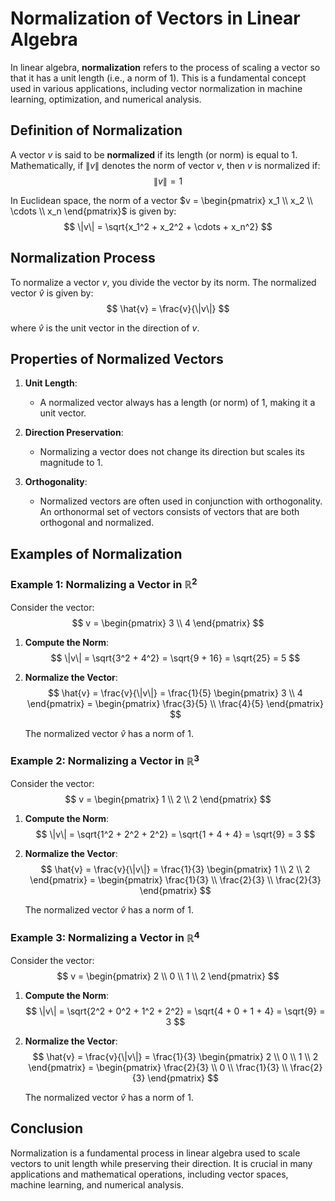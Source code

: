 # Normalization of Vectors in Linear Algebra

In linear algebra, **normalization** refers to the process of scaling a vector so that it has a unit length (i.e., a norm of 1). This is a fundamental concept used in various applications, including vector normalization in machine learning, optimization, and numerical analysis.

## Definition of Normalization

A vector $v$ is said to be **normalized** if its length (or norm) is equal to 1. Mathematically, if $\|v\|$ denotes the norm of vector $v$, then $v$ is normalized if:
$$
\|v\| = 1
$$

In Euclidean space, the norm of a vector $v = \begin{pmatrix} x_1 \\ x_2 \\ \cdots \\ x_n \end{pmatrix}$ is given by:
$$
\|v\| = \sqrt{x_1^2 + x_2^2 + \cdots + x_n^2}
$$

## Normalization Process

To normalize a vector $v$, you divide the vector by its norm. The normalized vector $\hat{v}$ is given by:
$$
\hat{v} = \frac{v}{\|v\|}
$$

where $\hat{v}$ is the unit vector in the direction of $v$.

## Properties of Normalized Vectors

1. **Unit Length**:
   - A normalized vector always has a length (or norm) of 1, making it a unit vector.

2. **Direction Preservation**:
   - Normalizing a vector does not change its direction but scales its magnitude to 1.

3. **Orthogonality**:
   - Normalized vectors are often used in conjunction with orthogonality. An orthonormal set of vectors consists of vectors that are both orthogonal and normalized.

## Examples of Normalization

### Example 1: Normalizing a Vector in $\mathbb{R}^2$

Consider the vector:
$$
v = \begin{pmatrix} 3 \\ 4 \end{pmatrix}
$$

1. **Compute the Norm**:
   $$
   \|v\| = \sqrt{3^2 + 4^2} = \sqrt{9 + 16} = \sqrt{25} = 5
   $$

2. **Normalize the Vector**:
   $$
   \hat{v} = \frac{v}{\|v\|} = \frac{1}{5} \begin{pmatrix} 3 \\ 4 \end{pmatrix} = \begin{pmatrix} \frac{3}{5} \\ \frac{4}{5} \end{pmatrix}
   $$

   The normalized vector $\hat{v}$ has a norm of 1.

### Example 2: Normalizing a Vector in $\mathbb{R}^3$

Consider the vector:
$$
v = \begin{pmatrix} 1 \\ 2 \\ 2 \end{pmatrix}
$$

1. **Compute the Norm**:
   $$
   \|v\| = \sqrt{1^2 + 2^2 + 2^2} = \sqrt{1 + 4 + 4} = \sqrt{9} = 3
   $$

2. **Normalize the Vector**:
   $$
   \hat{v} = \frac{v}{\|v\|} = \frac{1}{3} \begin{pmatrix} 1 \\ 2 \\ 2 \end{pmatrix} = \begin{pmatrix} \frac{1}{3} \\ \frac{2}{3} \\ \frac{2}{3} \end{pmatrix}
   $$

   The normalized vector $\hat{v}$ has a norm of 1.

### Example 3: Normalizing a Vector in $\mathbb{R}^4$

Consider the vector:
$$
v = \begin{pmatrix} 2 \\ 0 \\ 1 \\ 2 \end{pmatrix}
$$

1. **Compute the Norm**:
   $$
   \|v\| = \sqrt{2^2 + 0^2 + 1^2 + 2^2} = \sqrt{4 + 0 + 1 + 4} = \sqrt{9} = 3
   $$

2. **Normalize the Vector**:
   $$
   \hat{v} = \frac{v}{\|v\|} = \frac{1}{3} \begin{pmatrix} 2 \\ 0 \\ 1 \\ 2 \end{pmatrix} = \begin{pmatrix} \frac{2}{3} \\ 0 \\ \frac{1}{3} \\ \frac{2}{3} \end{pmatrix}
   $$

   The normalized vector $\hat{v}$ has a norm of 1.

## Conclusion

Normalization is a fundamental process in linear algebra used to scale vectors to unit length while preserving their direction. It is crucial in many applications and mathematical operations, including vector spaces, machine learning, and numerical analysis.
